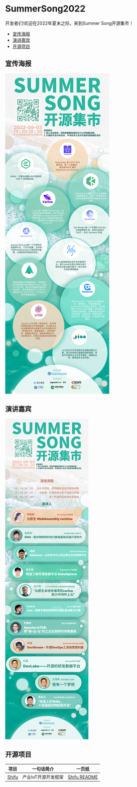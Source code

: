 # SummerSong2022

开发者们!欢迎在2022年夏末之际，来到Summer Song开源集市！

  - [宣传海报](#宣传海报)
  - [演讲嘉宾](#演讲嘉宾)
  - [开源项目](#开源项目)

## 宣传海报
![projects](img/projects.jpeg)

## 演讲嘉宾
![speakers](img/speakers.jpeg)

## 开源项目

| 项目 | 一句话简介 | 一页纸 |
|--|--|--|
| [Shifu](https://github.com/Edgenesis/shifu) | 产业IoT开源开发框架 | [Shifu README](shifu/README.md) |
